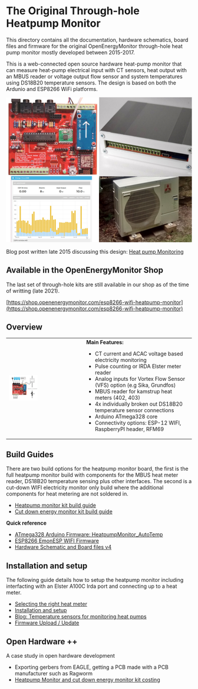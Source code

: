 # The Original Through-hole Heatpump Monitor

This directory contains all the documentation, hardware schematics, board files and firmware for the original OpenEnergyMonitor through-hole heat pump monitor mostly developed between 2015-2017.

This is a web-connected open source hardware heat-pump monitor that can measure heat-pump electrical input with CT sensors, heat output with an MBUS reader or voltage output flow sensor and system temperatures using DS18B20 temperature sensors. The design is based on both the Ardunio and ESP8266 WiFi platforms.

![Heatpump monitor](images/topgraphic.jpg)

Blog post written late 2015 discussing this design: [Heat pump Monitoring](https://blog.openenergymonitor.org/2015/12/heat-pump-monitoring)

## Available in the OpenEnergyMonitor Shop

The last set of through-hole kits are still available in our shop as of the time of writting (late 2021).

[https://shop.openenergymonitor.com/esp8266-wifi-heatpump-monitor](https://shop.openenergymonitor.com/esp8266-wifi-heatpump-monitor)

## Overview

<table>
<tr><td>
<img style="width:40%" src="images/HPgraphic.png">
</td><td>
<b>Main Features:</b><br>
<ul>
<li>CT current and ACAC voltage based electricity monitoring</li>
<li>Pulse counting or IRDA Elster meter reader</li>
<li>Analog inputs for Vortex Flow Sensor (VFS) option (e.g Sika, Grundfos)</li>
<li>MBUS reader for kamstrup heat meters (402, 403)</li>
<li>4x individually broken out DS18B20 temperature sensor connections</li>
<li>Arduino ATmega328 core</li>
<li>Connectivity options: ESP-12 WIFI, RaspberryPI header, RFM69</li>
</ul>
</td>
</tr>
</table>

## Build Guides

There are two build options for the heatpump monitor board, the first is the full heatpump monitor build with components for the MBUS heat meter reader, DS18B20 temperature sensing plus other interfaces. The second is a cut-down WIFI electricity monitor only build where the additional components for heat metering are not soldered in.

- [Heatpump monitor kit build guide](heatpumpmonitor_build.md)
- [Cut down energy monitor kit build guide](energymonitor_build.md)

**Quick reference**

- [ATmega328 Arduino Firmware: HeatpumpMonitor_AutoTemp](https://github.com/openenergymonitor/HeatpumpMonitor/blob/master/HeatpumpMonitorTH/Firmware/Arduino/HeatpumpMonitor_AutoTemp)
- [ESP8266 EmonESP WIFI Firmware](https://github.com/openenergymonitor/EmonESP)
- [Hardware Schematic and Board files v4](https://github.com/openenergymonitor/HeatpumpMonitor/tree/master/HeatpumpMonitorTH/Hardware/v4)

## Installation and setup

The following guide details how to setup the heatpump monitor including interfacting with an Elster A100C Irda port and connecting up to a heat meter.

- [Selecting the right heat meter](../selectingheatmeter.md)
- [Installation and setup](installation.md)
- [Blog: Temperature sensors for monitoring heat pumps](http://johncantorheatpumps.blogspot.co.uk/2015/06/temperature-sensing-with.html)
- [Firmware Upload / Update](firmware-upload.md)

## Open Hardware ++

A case study in open hardware development

- Exporting gerbers from EAGLE, getting a PCB made with a PCB manufacturer such as Ragworm
- [Heatpump Monitor and cut down energy monitor kit costing](costingexample.md)
